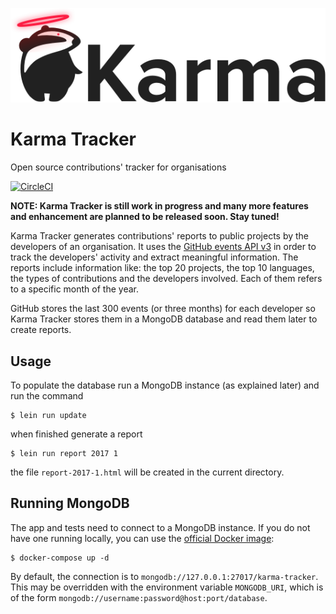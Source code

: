 ![](doc/karma-logo.png)

# Karma Tracker
Open source contributions' tracker for organisations

[![CircleCI](https://circleci.com/gh/redbadger/karma-tracker.svg?style=svg&circle-token=b630e33db6bb4b0d3d3497a50233efdbbca2a7e3)](https://circleci.com/gh/redbadger/karma-tracker)

**NOTE: Karma Tracker is still work in progress and many more features and enhancement are planned to be released soon. Stay tuned!**

Karma Tracker generates contributions' reports to public projects by the developers of an organisation.
It uses the [GitHub events API v3](https://developer.github.com/v3/activity/events/) in order to track the
developers' activity and extract meaningful information.
The reports include information like: the top 20 projects, the top 10 languages, the types of contributions
and the developers involved. Each of them refers to a specific month of the year.

GitHub stores the last 300 events (or three months) for each developer so Karma Tracker stores them in a MongoDB database and read them later to create reports.

## Usage

To populate the database run a MongoDB instance (as explained later) and run the command
```shell
$ lein run update
```
when finished generate a report
```shell
$ lein run report 2017 1
```
the file `report-2017-1.html` will be created in the current directory.

## Running MongoDB

The app and tests need to connect to a MongoDB instance.
If you do not have one running locally, you can use the [official Docker image](https://hub.docker.com/_/mongo/):

```shell
$ docker-compose up -d
```

By default, the connection is to `mongodb://127.0.0.1:27017/karma-tracker`.
This may be overridden with the environment variable `MONGODB_URI`, which is of the form `mongodb://username:password@host:port/database`.
